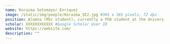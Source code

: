 ```yaml
---
name: Koraima Sotomayor Enríquez
image: /static/img/people/Koraima_SE2.jpg #365 x 365 pixels, 72 dpi
position: Alumna (MSc student); currently a PhD student at the University of Edinburgh
scholar: XXXXXXXXXXXX #Google Scholar User ID
website: https://website.com/
description: ""
---
```

